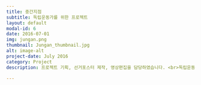 ```yaml
---
title: 중간지점
subtitle: 독립운동가를 위한 프로젝트
layout: default
modal-id: 6
date: 2016-07-01
img: jungan.png
thumbnail: Jungan_thumbnail.jpg
alt: image-alt
project-date: July 2016
category: Project
description: 프로젝트 기획, 선거포스터 제작, 영상편집을 담당하였습니다. <br>독립운동가의 업적은 알지만 얼굴을 모르는 현실을 재고하기 위해 펼친 프로젝트. 독립운동가를 선거포스터에 담았습니다. <br><a href="https://brunch.co.kr/@aimho/20">중간지점 브런치</a></br>

---
```

